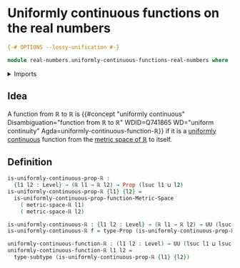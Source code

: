 # Uniformly continuous functions on the real numbers

```agda
{-# OPTIONS --lossy-unification #-}

module real-numbers.uniformly-continuous-functions-real-numbers where
```

<details><summary>Imports</summary>

```agda
open import foundation.universe-levels
open import foundation.propositions
open import foundation.subtypes
open import metric-spaces.metric-spaces
open import real-numbers.dedekind-real-numbers
open import real-numbers.metric-space-of-real-numbers
open import metric-spaces.uniformly-continuous-functions-metric-spaces
```
</details>

## Idea

A function from ℝ to ℝ is
{{#concept "uniformly continuous" Disambiguation="function from ℝ to ℝ" WDID=Q741865 WD="uniform continuity" Agda=uniformly-continuous-function-ℝ}}
if it is a
[uniformly continuous](metric-spaces.uniformly-continuous-functions-metric-spaces.md)
function from the
[metric space of ℝ](real-numbers.metric-space-of-real-numbers.md) to itself.

## Definition

```agda
is-uniformly-continuous-prop-ℝ :
  {l1 l2 : Level} → (ℝ l1 → ℝ l2) → Prop (lsuc l1 ⊔ l2)
is-uniformly-continuous-prop-ℝ {l1} {l2} =
  is-uniformly-continuous-prop-function-Metric-Space
    ( metric-space-ℝ l1)
    ( metric-space-ℝ l2)

is-uniformly-continuous-ℝ : {l1 l2 : Level} → (ℝ l1 → ℝ l2) → UU (lsuc l1 ⊔ l2)
is-uniformly-continuous-ℝ f = type-Prop (is-uniformly-continuous-prop-ℝ f)

uniformly-continuous-function-ℝ : (l1 l2 : Level) → UU (lsuc l1 ⊔ lsuc l2)
uniformly-continuous-function-ℝ l1 l2 =
  type-subtype (is-uniformly-continuous-prop-ℝ {l1} {l2})
```
